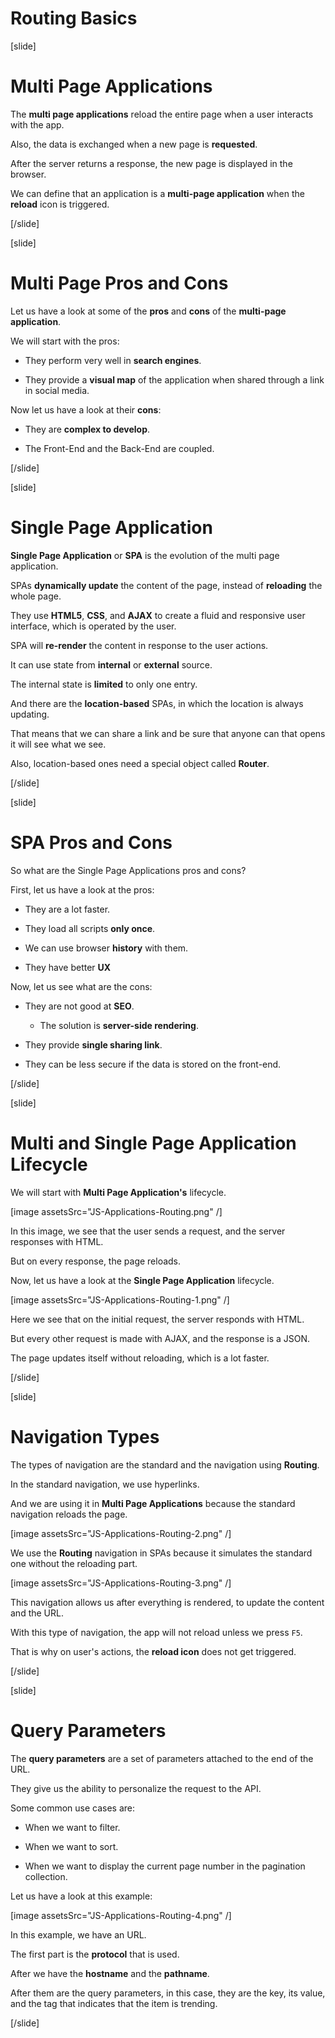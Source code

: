 # Routing Basics

[slide]

# Multi Page Applications

The **multi page applications** reload the entire page when a user interacts with the app.

Also, the data is exchanged when a new page is **requested**.

After the server returns a response, the new page is displayed in the browser.

We can define that an application is a **multi-page application** when the **reload** icon is triggered.

[/slide]

[slide]

# Multi Page Pros and Cons

Let us have a look at some of the **pros** and **cons** of the **multi-page application**.

We will start with the pros:

- They perform very well in **search engines**.

- They provide a **visual map** of the application when shared through a link in social media.

Now let us have a look at their **cons**:

- They are **complex to develop**.

- The Front-End and the Back-End are coupled.

[/slide]

[slide]

# Single Page Application

**Single Page Application** or **SPA** is the evolution of the multi page application.

SPAs **dynamically update** the content of the page, instead of **reloading** the whole page.

They use **HTML5**, **CSS**, and **AJAX** to create a fluid and responsive user interface, which is operated by the user.

SPA will **re-render** the content in response to the user actions.

It can use state from **internal** or **external** source.

The internal state is **limited** to only one entry.

And there are the **location-based** SPAs, in which the location is always updating.

That means that we can share a link and be sure that anyone can that opens it will see what we see.

Also, location-based ones need a special object called **Router**.

[/slide]

[slide]

# SPA Pros and Cons

So what are the Single Page Applications pros and cons?

First, let us have a look at the pros:

- They are a lot faster.

- They load all scripts **only once**.

- We can use browser **history** with them.

- They have better **UX**

Now, let us see what are the cons:

- They are not good at **SEO**.

   - The solution is **server-side rendering**.

- They provide **single sharing link**.

- They can be less secure if the data is stored on the front-end.

[/slide]

[slide]

# Multi and Single Page Application Lifecycle

We will start with **Multi Page Application's** lifecycle.

[image assetsSrc="JS-Applications-Routing.png" /]

In this image, we see that the user sends a request, and the server responses with HTML.

But on every response, the page reloads.

Now, let us have a look at the **Single Page Application** lifecycle.

[image assetsSrc="JS-Applications-Routing-1.png" /]

Here we see that on the initial request, the server responds with HTML.

But every other request is made with AJAX, and the response is a JSON.

The page updates itself without reloading, which is a lot faster.

[/slide]

[slide]

# Navigation Types

The types of navigation are the standard and the navigation using **Routing**.

In the standard navigation, we use hyperlinks.

And we are using it in **Multi Page Applications** because the standard navigation reloads the page.

[image assetsSrc="JS-Applications-Routing-2.png" /]

We use the **Routing** navigation in SPAs because it simulates the standard one without the reloading part.

[image assetsSrc="JS-Applications-Routing-3.png" /]

This navigation allows us after everything is rendered, to update the content and the URL.

With this type of navigation, the app will not reload unless we press `F5`.

That is why on user's actions, the **reload icon** does not get triggered.

[/slide]

[slide]

# Query Parameters

The **query parameters** are a set of parameters attached to the end of the URL.

They give us the ability to personalize the request to the API.

Some common use cases are:

- When we want to filter.

- When we want to sort.

- When we want to display the current page number in the pagination collection.

Let us have a look at this example:

[image assetsSrc="JS-Applications-Routing-4.png" /]

In this example, we have an URL.

The first part is the **protocol** that is used.

After we have the **hostname** and the **pathname**.

After them are the query parameters, in this case, they are the key, its value, and the tag that indicates that the item is trending.

[/slide]
